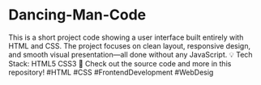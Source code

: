 # Dancing-Man-Code
This is a short project code showing a user interface built entirely with HTML and CSS. The project focuses on clean layout, responsive design, and smooth visual presentation—all done without any JavaScript.  💡 Tech Stack:  HTML5  CSS3  📁 Check out the source code and more in this repository!  #HTML #CSS #FrontendDevelopment #WebDesig
